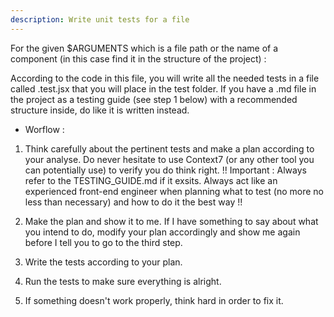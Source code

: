 ```yaml
---
description: Write unit tests for a file
---
```


For the given $ARGUMENTS which is a file path or the name of a component (in this case find it in the structure of the project) :

According to the code in this file, you will write all the needed tests in a file called <name-of-the-component>.test.jsx that you will place in the test folder.
If you have a .md file in the project as a testing guide (see step 1 below) with a recommended structure inside, do like it is written instead.

* Worflow :

1.  Think carefully about the pertinent tests and make a plan according to your analyse.
    Do never hesitate to use Context7 (or any other tool you can potentially use) to verify you do think right.
    !! Important :
    Always refer to the TESTING_GUIDE.md if it exsits.
    Always act like an experienced front-end engineer when planning what to test (no more no less than necessary) and how to do it the best way !!

2.  Make the plan and show it to me.
    If I have something to say about what you intend to do, modify your plan accordingly and show me again before I tell you to go to the third step.

3.  Write the tests according to your plan.

4.  Run the tests to make sure everything is alright.

5.  If something doesn't work properly, think hard in order to fix it.